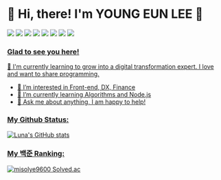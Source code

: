 
# 🥰 Hi, there! I'm YOUNG EUN LEE 👋 
<a href="버튼을 눌렀을 때 이동할 링크" target="_blank"><img src="https://img.shields.io/badge/Python-3776AB?style=flat-square&logo=Python&logoColor=white"/></a>
<a href="버튼을 눌렀을 때 이동할 링크" target="_blank"><img src="https://img.shields.io/badge/R-276DC3?style=flat-square&logo=R&logoColor=white"/></a>
<a href="버튼을 눌렀을 때 이동할 링크" target="_blank"><img src="https://img.shields.io/badge/HTML5-E34F26?style=flat-square&logo=HTML5&logoColor=white"/></a>
<a href="버튼을 눌렀을 때 이동할 링크" target="_blank"><img src="https://img.shields.io/badge/CSS3-1572B6?style=flat-square&logo=CSS3&logoColor=white"/></a>
<a href="버튼을 눌렀을 때 이동할 링크" target="_blank"><img src="https://img.shields.io/badge/Node.js-339933?style=flat-square&logo=Node.js&logoColor=white"/></a>
<a href="버튼을 눌렀을 때 이동할 링크" target="_blank"><img src="https://img.shields.io/badge/React-61DAFB?flat-square&logo=React&logoColor=white"/></a>
<a href="버튼을 눌렀을 때 이동할 링크" target="_blank"><img src="https://img.shields.io/badge/MySQL-4479A1?flat-square&logo=MySQL&logoColor=white"/></a>
<a href="버튼을 눌렀을 때 이동할 링크" target="_blank"><img src="https://img.shields.io/badge/Android-3DDC84?style=flat-square&logo=Android&logoColor=white"/>
  
### Glad to see you here!
🌱 I'm currently learning to grow into a digital transformation expert. I love and want to share programming.
  
- 👀 I’m interested in Front-end, DX, Finance 
- 💞️ I’m currently learning Algorithms and Node.js 
- 💬 Ask me about anything, I am happy to help!
 
### My Github Status:
![Luna's GitHub stats](https://github-readme-stats.vercel.app/api?username=luna-youngeunlee&show_icons=true)  
  
### My 백준 Ranking:
![misolye9600 Solved.ac](https://github-readme-solvedac.hyp3rflow.vercel.app/api/?handle=misolye9600)


<!---
luna-youngeunlee/luna-youngeunlee is a ✨ special ✨ repository because its `README.md` (this file) appears on your GitHub profile.
You can click the Preview link to take a look at your changes.
- 👋 Hi, I’m @luna-youngeunlee
- 👀 I’m interested in Front-end, DX, Finance
- 🌱 I’m currently learning Algorithms and Node.js
- 💞️ I’m looking to collaborate on ...
- 📫 How to reach me misolye9600@gmail.com
--->
